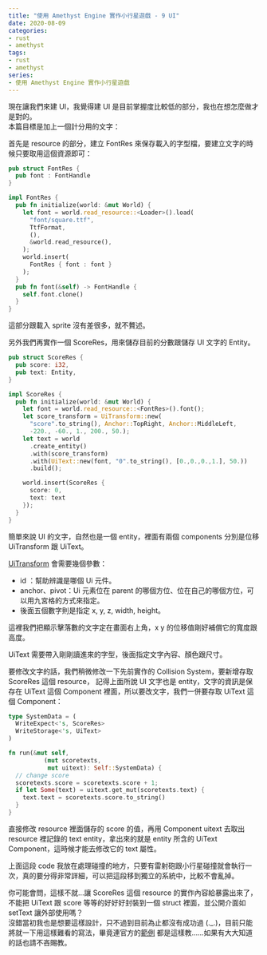 ```yaml
---
title: "使用 Amethyst Engine 實作小行星遊戲 - 9 UI"
date: 2020-08-09
categories:
- rust
- amethyst
tags:
- rust
- amethyst
series:
- 使用 Amethyst Engine 實作小行星遊戲
---
```


現在讓我們來建 UI，我覺得建 UI 是目前掌握度比較低的部分，我也在想怎麼做才是對的。  
本篇目標是加上一個計分用的文字：  
<!--more-->

首先是 resource 的部分，建立 FontRes 來保存載入的字型檔，要建立文字的時候只要取用這個資源即可：  
```rust
pub struct FontRes {
  pub font : FontHandle
}

impl FontRes {
  pub fn initialize(world: &mut World) {
    let font = world.read_resource::<Loader>().load(
      "font/square.ttf",
      TtfFormat,
      (),
      &world.read_resource(),
    );
    world.insert(
      FontRes { font : font }
    );
  }
  pub fn font(&self) -> FontHandle {
    self.font.clone()
  }
}
```

這部分跟載入 sprite 沒有差很多，就不贅述。  

另外我們再實作一個 ScoreRes，用來儲存目前的分數跟儲存 UI 文字的 Entity。  
```rust
pub struct ScoreRes {
  pub score: i32,
  pub text: Entity,
}

impl ScoreRes {
  pub fn initialize(world: &mut World) {
    let font = world.read_resource::<FontRes>().font();
    let score_transform = UiTransform::new(
      "score".to_string(), Anchor::TopRight, Anchor::MiddleLeft,
      -220., -60., 1., 200., 50.);
    let text = world
      .create_entity()
      .with(score_transform)
      .with(UiText::new(font, "0".to_string(), [0.,0.,0.,1.], 50.))
      .build();

    world.insert(ScoreRes {
      score: 0,
      text: text
    });
  }
}
```

簡單來說 UI 的文字，自然也是一個 entity，裡面有兩個 components 分別是位移 UiTransform 跟 UiText。

[UiTransform](https://docs.amethyst.rs/master/amethyst_ui/struct.UiTransform.html) 會需要幾個參數：  

* id ：幫助辨識是哪個 Ui 元件。
*  anchor、pivot：Ui 元素位在 parent 的哪個方位、位在自己的哪個方位，可以用九宮格的方式來指定。
*  後面五個數字則是指定 x, y, z, width, height。

這裡我們把顯示擊落數的文字定在畫面右上角，x y 的位移值剛好補償它的寬度跟高度。  

UiText 需要帶入剛剛讀進來的字型，後面指定文字內容、顏色跟尺寸。  

要修改文字的話，我們稍微修改一下先前實作的 Collision System，要新增存取 ScoreRes 這個 resource，
記得上面所說 UI 文字也是 entity，文字的資訊是保存在 UiText 這個 Component 裡面，所以要改文字，我們一併要存取 UiText 這個 Component：  
```rust
type SystemData = (
  WriteExpect<'s, ScoreRes>
  WriteStorage<'s, UiText>
)

fn run(&mut self,
          (mut scoretexts,
           mut uitext): Self::SystemData) {
  // change score
  scoretexts.score = scoretexts.score + 1;
  if let Some(text) = uitext.get_mut(scoretexts.text) {
    text.text = scoretexts.score.to_string()
  }
}
```
直接修改 resource 裡面儲存的 score 的值，再用 Component uitext 去取出 resource 裡記錄的 text entity，拿出來的就是 entity 所含的 UiText Component，這時候才能去修改它的 text 屬性。  

上面這段 code 我放在處理碰撞的地方，只要有雷射砲跟小行星碰撞就會執行一次，真的要分得非常詳細，可以把這段移到獨立的系統中，比較不會亂掉。  

你可能會問，這樣不就…讓 ScoreRes 這個 resource 的實作內容給暴露出來了，不能把 UiText 跟 score 等等的好好好封裝到一個 struct 裡面，並公開介面如 setText 讓外部使用嗎？  
沒錯當初我也是想要這樣設計，只不過到目前為止都沒有成功過 (.\_.)，目前只能將就一下用這樣難看的寫法，畢竟連官方的[範例](https://book.amethyst.rs/master/pong-tutorial/pong-tutorial-05.html#updating-the-scoreboard)
都是這樣教……如果有大大知道的話也請不吝賜教。  